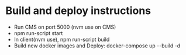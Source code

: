 # Build and deploy instructions
- Run CMS on port 5000 (nvm use on CMS)
-   npm run-script start
- In client(nvm use), npm run-script build
- Build new docker images and Deploy: docker-compose up --build -d